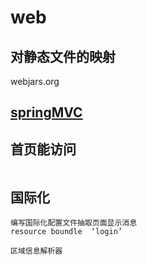 # web

## 对静态文件的映射
webjars.org

## [springMVC](http://www.gulixueyuan.com/course/48/notes)


## 首页能访问
```java

```

## 国际化
```text
编写国际化配置文件抽取页面显示消息
resource boundle  ‘login’

区域信息解析器
```